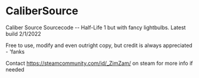 # CaliberSource
Caliber Source Sourcecode -- Half-Life 1 but with fancy lightbulbs.
Latest build 2/1/2022

Free to use, modify and even outright copy, but credit is always appreciated - 'fanks

Contact https://steamcommunity.com/id/_ZimZam/ on steam for more info if needed
